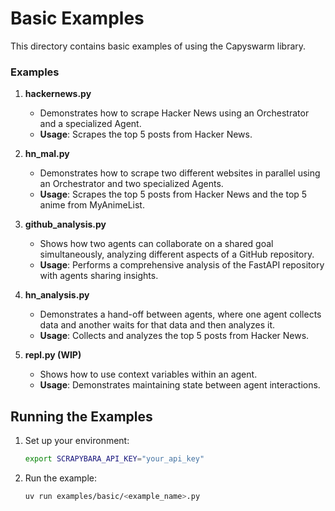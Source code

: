 # Basic Examples

This directory contains basic examples of using the Capyswarm library.

### Examples

1. **hackernews.py**

   - Demonstrates how to scrape Hacker News using an Orchestrator and a specialized Agent.
   - **Usage**: Scrapes the top 5 posts from Hacker News.

2. **hn_mal.py**

   - Demonstrates how to scrape two different websites in parallel using an Orchestrator and two specialized Agents.
   - **Usage**: Scrapes the top 5 posts from Hacker News and the top 5 anime from MyAnimeList.

3. **github_analysis.py**

   - Shows how two agents can collaborate on a shared goal simultaneously, analyzing different aspects of a GitHub repository.
   - **Usage**: Performs a comprehensive analysis of the FastAPI repository with agents sharing insights.

4. **hn_analysis.py**

    - Demonstrates a hand-off between agents, where one agent collects data and another waits for that data and then analyzes it.
    - **Usage**: Collects and analyzes the top 5 posts from Hacker News.

5. **repl.py (WIP)**

   - Shows how to use context variables within an agent.
   - **Usage**: Demonstrates maintaining state between agent interactions.

## Running the Examples

1. Set up your environment:
   ```bash
   export SCRAPYBARA_API_KEY="your_api_key"
   ```

2. Run the example:
   ```bash
   uv run examples/basic/<example_name>.py
   ```

